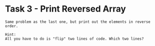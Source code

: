 # Task 3 - Print Reversed Array

```
Same problem as the last one, but print out the elements in reverse order.

Hint:
All you have to do is "flip" two lines of code. Which two lines?
```